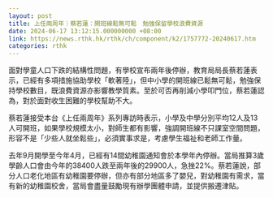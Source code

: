 ```yaml
---
layout: post
title: 上任兩周年｜蔡若蓮：開班線鬆無可鬆　勉強保留學校浪費資源
date: 2024-06-17 13:12:15.000000000 +08:00
link: https://news.rthk.hk/rthk/ch/component/k2/1757772-20240617.htm
categories: rthk
---
```


面對學童人口下跌的結構性問題，有學校宣布兩年後停辦，教育局局長蔡若蓮表示，已經有多項措施協助學校「軟著陸」，但中小學的開班線已鬆無可鬆，勉強保持學校數目，既浪費資源亦影響教學質素。至於可否再削減小學叩門位，蔡若蓮認為，對於面對收生困難的學校幫助不大。

蔡若蓮接受本台《上任兩周年》系列專訪時表示，小學及中學分別平均12人及13人可開班，如果學校規模太小，對師生都有影響，強調開班線不只課室空間問題，形容不是「少些人就坐鬆些」，必須實事求是，考慮學生福祉和老師工作量。

去年9月開學至今年4月，已經有14間幼稚園通知會於本學年內停辦。當局推算3歲學齡人口會由今年的38400人跌至兩年後的29900人，急挫22%。蔡若蓮說，部分人口老化地區有幼稚園要停辦，但亦有部分地區多了嬰兒，對幼稚園有需求，當有新的幼稚園校舍，當局會盡量鼓勵現有辦學團體申請，並提供搬遷津貼。
